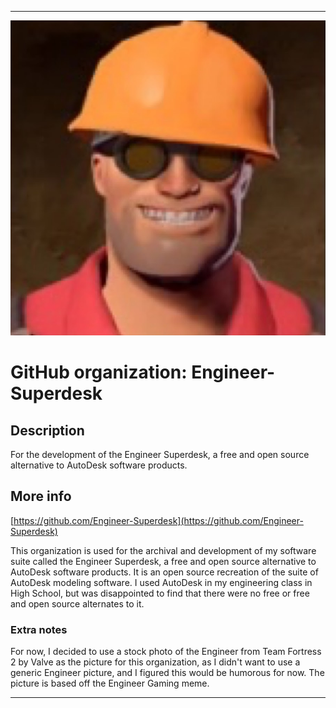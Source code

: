 
***

![EngineerGaming.jpeg failed to load. The file may be missing or corrupt. Check the file path for errors first.](/AdditionalInfo/1/Engineer-Superdesk/EngineerGaming.jpeg)

# GitHub organization: Engineer-Superdesk

## Description

For the development of the Engineer Superdesk, a free and open source alternative to AutoDesk software products.

## More info

[https://github.com/Engineer-Superdesk](https://github.com/Engineer-Superdesk)

This organization is used for the archival and development of my software suite called the Engineer Superdesk, a free and open source alternative to AutoDesk software products. It is an open source recreation of the suite of AutoDesk modeling software. I used AutoDesk in my engineering class in High School, but was disappointed to find that there were no free or free and open source alternates to it.

### Extra notes

For now, I decided to use a stock photo of the Engineer from Team Fortress 2 by Valve as the picture for this organization, as I didn't want to use a generic Engineer picture, and I figured this would be humorous for now. The picture is based off the Engineer Gaming meme.

***
